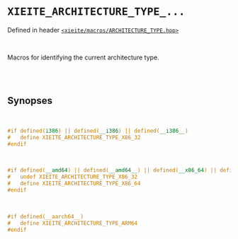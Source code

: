 # `XIEITE_ARCHITECTURE_TYPE_...`
Defined in header [`<xieite/macros/ARCHITECTURE_TYPE.hpp>`](https://github.com/Eczbek/xieite/tree/main/include/xieite/macros/ARCHITECTURE_TYPE.hpp)

<br/>

Macros for identifying the current architecture type.

<br/><br/>

## Synopses

<br/>

```cpp
#if defined(i386) || defined(__i386) || defined(__i386__)
#	define XIEITE_ARCHITECTURE_TYPE_X86_32
#endif
```

<br/>

```cpp
#if defined(__amd64) || defined(__amd64__) || defined(__x86_64) || defined(__x86_64__)
#	undef XIEITE_ARCHITECTURE_TYPE_X86_32
#	define XIEITE_ARCHITECTURE_TYPE_X86_64
#endif
```

<br/>

```cpp
#if defined(__aarch64__)
#	define XIEITE_ARCHITECTURE_TYPE_ARM64
#endif
```
